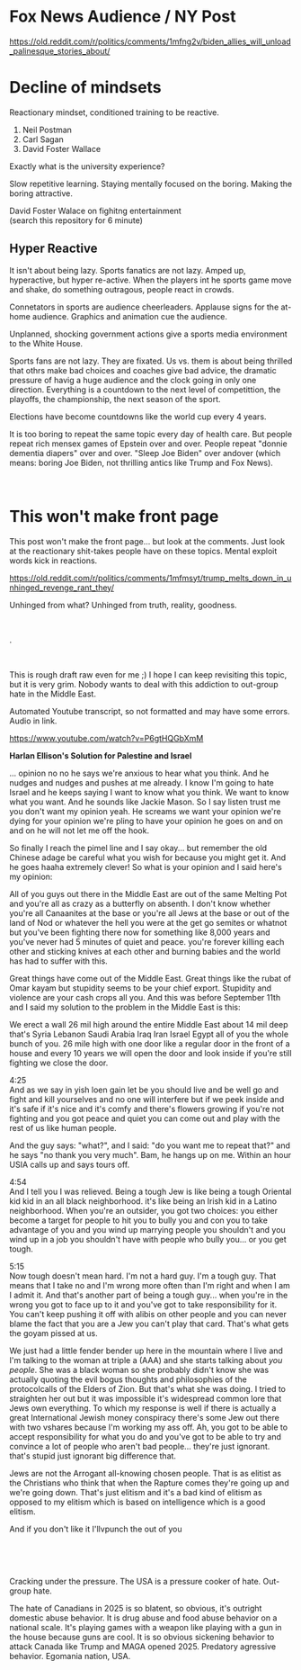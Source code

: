 # Fox News Audience / NY Post

https://old.reddit.com/r/politics/comments/1mfng2v/biden_allies_will_unload_palinesque_stories_about/

# Decline of mindsets 

Reactionary mindset, conditioned training to be reactive. 

1. Neil Postman
2. Carl Sagan
3. David Foster Wallace

Exactly what is the university experience?

Slow repetitive learning. Staying mentally focused on the boring. Making the boring attractive.

David Foster Walace on fighitng entertainment     
(search this repository for 6 minute)    

## Hyper Reactive 

It isn't about being lazy. Sports fanatics are not lazy. Amped up, hyperactive, but hyper re-active. When the players int he sports game move and shake, do something outragous, people react in crowds.

Connetators in sports are audience cheerleaders. Applause signs for the at-home audience.  Graphics and animation cue the audience.

Unplanned, shocking government actions give a sports media environment to the White House.

Sports fans are not lazy. They are fixated. Us vs. them is about being thrilled that othrs make bad choices and coaches give bad advice, the dramatic pressure of havig a huge audience and the clock going in only one direction. Everything is a countdown to the next level of competittion, the playoffs, the championship, the next season of the sport.

Elections have become countdowns like the world cup every 4 years. 

It is too boring to repeat the same topic every day of health care. But people repeat rich mensex games of Epstein over and over. People repeat "donnie dementia diapers" over and over. "Sleep Joe Biden" over andover (which means: boring Joe Biden, not thrilling antics like Trump and Fox News).

&nbsp;

# This won't make front page

This post won't make the front page... but look at the comments. Just look at the reactionary shit-takes people have on these topics. Mental exploit words kick in reactions. 

https://old.reddit.com/r/politics/comments/1mfmsyt/trump_melts_down_in_unhinged_revenge_rant_they/

Unhinged from what? Unhinged from truth, reality, goodness.    


&nbsp;

.

&nbsp;

This is rough draft raw even for me ;) I hope I can keep revisiting this topic, but it is very grim. Nobody wants to deal with this addiction to out-group hate in the Middle East. 

Automated Youtube transcript, so not formatted and may have some errors. Audio in link.

https://www.youtube.com/watch?v=P6gtHQGbXmM

**Harlan Ellison's Solution for Palestine and Israel**

... opinion no no he says we're anxious to
hear what you think. And he nudges and
nudges and pushes at me already. I know I'm going to hate Israel and he keeps saying I want to know what you think. We want to know what you want. And he sounds like Jackie Mason. So I say listen trust
me you don't want my opinion yeah. He screams we want your opinion we're dying for your opinion we're pling to have your opinion he goes on and on and on he will not let me off the hook.

So finally I reach the pimel line and I say okay... but remember the old Chinese adage be
careful what you wish for because you might get it. And he goes haaha extremely
clever! So what is your opinion and I said here's my opinion:

All of you guys out there in the Middle East are out of
the same Melting Pot and you're all as crazy as a butterfly on absenth. I don't know whether you're all Canaanites at the base or you're all Jews at the base or out of the land of Nod or whatever the hell you were at the get go semites or whatnot but you've been fighting there now for something like 8,000 years and
you've never had 5 minutes of quiet and peace. you're forever killing each other and sticking knives at each other and burning babies and the world has had to suffer with this.

Great things have come out of the Middle East. Great things like the rubat of Omar kayam but stupidity
seems to be your chief export. Stupidity and violence are your cash crops all you. And this was before September 11th and I said my solution to the problem in the
Middle East is this:

We erect a wall 26 mil high around the entire Middle East about 14 mil deep that's Syria Lebanon Saudi
Arabia Iraq Iran Israel Egypt all of you the whole bunch of you. 26 mile high with one door like a regular door in the front of a house and every 10 years we will open the door and look inside if
you're still fighting we close the door.

4:25    
And as we say in yish loen gain let be you should live and be well go and fight
and kill yourselves and no one will interfere but if we peek inside and it's
safe if it's nice and it's comfy and there's flowers growing if you're not
fighting and you got peace and quiet you can come out and play with the rest of
us like human people.

And the guy says: "what?", and I said: "do you want me to repeat that?" and he says "no thank you very much". Bam, he hangs up on me. Within an hour USIA calls up and says tours off.

4:54   
And I tell you I was relieved. Being a tough Jew is like being a tough Oriental kid kid in an all black
neighborhood. it's like being an Irish kid in a Latino neighborhood. When you're
an outsider, you got two choices: you either become a target for people to hit you to bully you and con you to take advantage of you and you wind up marrying people you shouldn't and you wind up in a job you shouldn't have with people who bully you... or you get tough.

5:15   
Now tough doesn't mean hard. I'm not a hard guy. I'm a tough guy. That means that I take no and I'm wrong more often than I'm right and when I am I admit it. And that's another part of being a tough
guy... when you're in the wrong you got to face up to it and you've got to take responsibility for it. You can't keep pushing it off with alibis on other people and you can never blame the fact that you are a Jew you can't play that card. That's what gets the goyam pissed at us.

We just had a little fender bender up here in the mountain where I live and I'm talking to the woman at
triple a (AAA) and she starts talking about *you people*. She was a black woman so she probably didn't know she was actually quoting the evil bogus thoughts and philosophies of the protocolcalls of the Elders of Zion. But that's what she was doing. I tried to straighten her out but it was impossible it's widespread common lore that Jews own everything. To which my response is well if there is actually a great
International Jewish money conspiracy there's some Jew out there with two vshares because I'm working my ass
off. Ah, you got to be able to accept responsibility for what you do and you've got to be able to try and convince a lot of people who aren't bad people... they're just ignorant. that's stupid just ignorant big difference that.

Jews are not the Arrogant all-knowing chosen people. That is as elitist
as the Christians who think
that when the Rapture comes they're
going up and we're going down. That's
just elitism and it's a bad kind of
elitism as opposed to my elitism which
is based on intelligence which is a good
elitism.

And if you don't like it I'llvpunch the out of you


&nbsp;

&nbsp;


Cracking under the pressure. The USA is a pressure cooker of hate. Out-group hate.

The hate of Canadians in 2025 is so blatent, so obvious, it's outright domestic abuse behavior. It is drug abuse and food abuse behavior on a national scale. It's playing games with a weapon like playing with a gun in the house because guns are cool. It is so obvious sickening behavior to attack Canada like Trump and MAGA opened 2025. Predatory agressive behavior. Egomania nation, USA.

